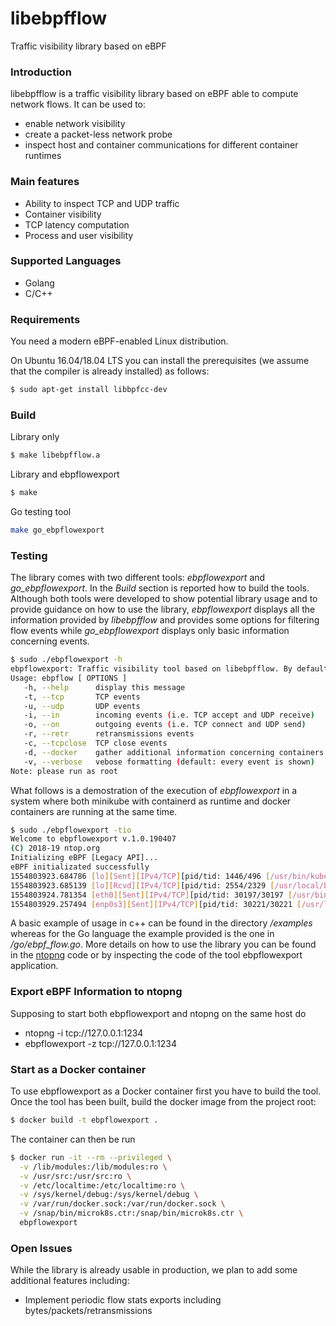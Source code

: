 # libebpfflow
Traffic visibility library based on eBPF

### Introduction
libebpfflow is a traffic visibility library based on eBPF able to compute network flows. It can be used to:
* enable network visibility
* create a packet-less network probe
* inspect host and container communications for different container runtimes

### Main features
* Ability to inspect TCP and UDP traffic
* Container visibility
* TCP latency computation
* Process and user visibility

### Supported Languages
* Golang
* C/C++
 
### Requirements
You need a modern eBPF-enabled Linux distribution.

On Ubuntu 16.04/18.04 LTS you can install the prerequisites (we assume that the compiler is already installed) as follows:
```sh
$ sudo apt-get install libbpfcc-dev
```

### Build
Library only
```sh
$ make libebpfflow.a
```
Library and ebpflowexport
```sh
$ make
```
Go testing tool
```sh
make go_ebpflowexport
```

### Testing
The library comes with two different tools: *ebpflowexport* and *go\_ebpflowexport*. In the _Build_ section is reported how to build the tools. Although both tools were developed to show potential library usage and to provide guidance on how to use the library, *ebpflowexport* displays all the information provided by *libebpfflow* and provides some options for filtering flow events while *go\_ebpflowexport* displays only basic information concerning events.
```sh
$ sudo ./ebpflowexport -h
ebpflowexport: Traffic visibility tool based on libebpfflow. By default all events will be shown 
Usage: ebpflow [ OPTIONS ] 
   -h, --help      display this message 
   -t, --tcp       TCP events 
   -u, --udp       UDP events 
   -i, --in        incoming events (i.e. TCP accept and UDP receive) 
   -o, --on        outgoing events (i.e. TCP connect and UDP send) 
   -r, --retr      retransmissions events 
   -c, --tcpclose  TCP close events 
   -d, --docker    gather additional information concerning containers (default: enabled)
   -v, --verbose   vebose formatting (default: every event is shown) 
Note: please run as root 
```
What follows is a demostration of the execution of *ebpflowexport* in a system where both minikube with containerd as runtime and docker containers are running at the same time.
```sh
$ sudo ./ebpflowexport -tio
Welcome to ebpflowexport v.1.0.190407
(C) 2018-19 ntop.org
Initializing eBPF [Legacy API]...
eBPF initializated successfully
1554803923.684786 [lo][Sent][IPv4/TCP][pid/tid: 1446/496 [/usr/bin/kubelet], uid/gid: 0/0][father pid/tid: 1/0 [/lib/systemd/systemd], uid/gid: 0/0][addr: 127.0.0.1:53790 <-> 127.0.0.1:10252][latency: 0.10 msec]
1554803923.685139 [lo][Rcvd][IPv4/TCP][pid/tid: 2554/2329 [/usr/local/bin/kube-controller-manager], uid/gid: 0/0][father pid/tid: 2295/0 [/usr/local/bin/containerd-shim], uid/gid: 0/0][addr: 127.0.0.1:53790 <-> 127.0.0.1:10252][containerID: 275d71585e03][runtime: containerd][kube_pod: kube-controller-manager-minikube][kube_ns: kube-system][latency: 0.00 msec]
1554803924.781354 [eth0][Sent][IPv4/TCP][pid/tid: 30197/30197 [/usr/bin/curl], uid/gid: 0/0][father pid/tid: 26219/0 [/bin/bash], uid/gid: 0/0][addr: 172.17.0.2:54348 <-> 216.58.205.46:80][containerID: cbd2540ec5be][runtime: docker][docker_name: sleepy_haibt][latency: 0.22 msec]
1554803929.257494 [enp0s3][Sent][IPv4/TCP][pid/tid: 30221/30221 [/usr/lib/apt/methods/http], uid/gid: 104/65534][father pid/tid: 30216/0 [/usr/bin/apt], uid/gid: 0/0][addr: 10.0.2.15:37140 <-> 91.189.88.162:80][latency: 0.17 msec]
```
A basic example of usage in c++ can be found in the directory */examples* whereas for the Go language the example provided is the one in */go/ebpf_flow.go*. More details on how to use the library you can be found in the [ntopng](https://github.com/ntop/ntopng) code or by inspecting the code of the tool ebpflowexport application.

### Export eBPF Information to ntopng
Supposing to start both ebpflowexport and ntopng on the same host do

- ntopng -i tcp://127.0.0.1:1234
- ebpflowexport -z tcp://127.0.0.1:1234


### Start as a Docker container
To use ebpflowexport as a Docker container first you have to build the tool. Once the tool has been built, build the docker image from the project root:
```sh
$ docker build -t ebpflowexport .
```
The container can then be run
```sh
$ docker run -it --rm --privileged \
  -v /lib/modules:/lib/modules:ro \
  -v /usr/src:/usr/src:ro \
  -v /etc/localtime:/etc/localtime:ro \
  -v /sys/kernel/debug:/sys/kernel/debug \
  -v /var/run/docker.sock:/var/run/docker.sock \
  -v /snap/bin/microk8s.ctr:/snap/bin/microk8s.ctr \ 
  ebpflowexport
```

### Open Issues
While the library is already usable in production, we plan to add some additional features including:
* Implement periodic flow stats exports including bytes/packets/retransmissions


